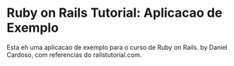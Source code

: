 # Ruby on Rails Tutorial: Aplicacao de Exemplo

Esta eh uma aplicacao de exemplo para o curso de Ruby on Rails.
by Daniel Cardoso, com referencias do railstutorial.com.
